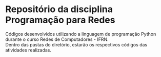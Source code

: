 # Repositório da disciplina Programação para Redes  
Códigos desenvolvidos utilizando a linguagem de programação Python durante o curso Redes de Computadores - IFRN.  
Dentro das pastas do diretório, estarão os respectivos códigos das atividades realizadas.
